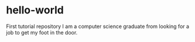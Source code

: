 # hello-world
First tutorial repository
I am a computer science graduate from looking for a job to get my foot in the door.
